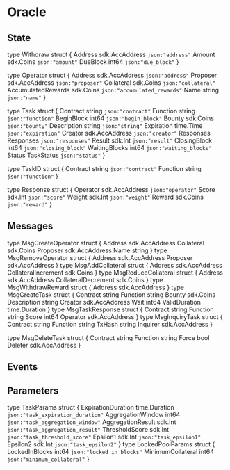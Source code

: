 # Oracle

## State

type Withdraw struct {
	Address  sdk.AccAddress `json:"address"`
	Amount   sdk.Coins      `json:"amount"`
	DueBlock int64          `json:"due_block"`
}

type Operator struct {
	Address            sdk.AccAddress `json:"address"`
	Proposer           sdk.AccAddress `json:"proposer"`
	Collateral         sdk.Coins      `json:"collateral"`
	AccumulatedRewards sdk.Coins      `json:"accumulated_rewards"`
	Name               string         `json:"name"`
}

type Task struct {
	Contract      string         `json:"contract"`
	Function      string         `json:"function"`
	BeginBlock    int64          `json:"begin_block"`
	Bounty        sdk.Coins      `json:"bounty"`
	Description   string         `json:"string"`
	Expiration    time.Time      `json:"expiration"`
	Creator       sdk.AccAddress `json:"creator"`
	Responses     Responses      `json:"responses"`
	Result        sdk.Int        `json:"result"`
	ClosingBlock  int64          `json:"closing_block"`
	WaitingBlocks int64          `json:"waiting_blocks"`
	Status        TaskStatus     `json:"status"`
}

type TaskID struct {
	Contract string `json:"contract"`
	Function string `json:"function"`
}

type Response struct {
	Operator sdk.AccAddress `json:"operator"`
	Score    sdk.Int        `json:"score"`
	Weight   sdk.Int        `json:"weight"`
	Reward   sdk.Coins      `json:"reward"`
}


## Messages

type MsgCreateOperator struct {
	Address    sdk.AccAddress
	Collateral sdk.Coins
	Proposer   sdk.AccAddress
	Name       string
}
type MsgRemoveOperator struct {
	Address  sdk.AccAddress
	Proposer sdk.AccAddress
}
type MsgAddCollateral struct {
	Address             sdk.AccAddress
	CollateralIncrement sdk.Coins
}
type MsgReduceCollateral struct {
	Address             sdk.AccAddress
	CollateralDecrement sdk.Coins
}
type MsgWithdrawReward struct {
	Address sdk.AccAddress
}
type MsgCreateTask struct {
	Contract      string
	Function      string
	Bounty        sdk.Coins
	Description   string
	Creator       sdk.AccAddress
	Wait          int64
	ValidDuration time.Duration
}
type MsgTaskResponse struct {
	Contract string
	Function string
	Score    int64
	Operator sdk.AccAddress
}
type MsgInquiryTask struct {
	Contract string
	Function string
	TxHash   string
	Inquirer sdk.AccAddress
}

type MsgDeleteTask struct {
	Contract string
	Function string
	Force    bool
	Deleter  sdk.AccAddress
}

## Events

## Parameters

type TaskParams struct {
	ExpirationDuration time.Duration `json:"task_expiration_duration"`
	AggregationWindow  int64         `json:"task_aggregation_window"`
	AggregationResult  sdk.Int       `json:"task_aggregation_result"`
	ThresholdScore     sdk.Int       `json:"task_threshold_score"`
	Epsilon1           sdk.Int       `json:"task_epsilon1"`
	Epsilon2           sdk.Int       `json:"task_epsilon2"`
}
type LockedPoolParams struct {
	LockedInBlocks    int64 `json:"locked_in_blocks"`
	MinimumCollateral int64 `json:"minimum_collateral"`
}

